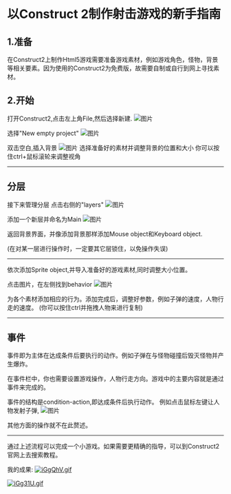 # 以Construct 2制作射击游戏的新手指南



## 1.准备



在Construct2上制作Html5游戏需要准备游戏素材，例如游戏角色，怪物，背景等相关要素。因为使用的Construct2为免费版，故需要自制或自行到网上寻找素材。







## 2.开始

打开Construct2,点击左上角File,然后选择新建.
![图片](http://gamerboom.com/wp-content/uploads/2012/05/file-newfrom-scirra.com_.png)

选择"New empty project"
![图片](https://www.scirra.com/images/articles/newprojdialog65.png)



双击空白,插入背景
![图片](https://www.scirra.com/images/articles/insertobject.png)
选择准备好的素材并调整背景的位置和大小
你可以按住ctrl+鼠标滚轮来调整视角






 ***




## 分层




 接下来管理分层
 点击右侧的"layers"
 ![图片](https://www.scirra.com/images/articles/layerstab.png)

 添加一个新层并命名为Main
 ![图片](https://www.scirra.com/images/articles/layersbar.png)


 返回背景界面，并像添加背景那样添加Mouse object和Keyboard object.

(在对某一层进行操作时，一定要其它层锁住，以免操作失误)

 ***

 依次添加Sprite object,并导入准备好的游戏素材,同时调整大小位置。


 点击图片，在左侧找到behavior
 ![图片](https://www.scirra.com/images/articles/openbehaviors.png)



 为各个素材添加相应的行为。添加完成后，调整好参数，例如子弹的速度，人物行走的速度。
 (你可以按住ctrl并拖拽人物来进行复制)






***






## 事件




事件即为主体在达成条件后要执行的动作。例如子弹在与怪物碰撞后毁灭怪物并产生爆炸。

在事件栏中，你也需要设置游戏操作，人物行走方向。游戏中的主要内容就是通过事件来完成的。

事件的结构是condition-action,即达成条件后执行动作。
例如点击鼠标左键让人物发射子弹,
![图片](https://www.scirra.com/images/articles/spawnbullet2.png)


其他方面的操作就不在此赘述。





*** 





通过上述流程可以完成一个小游戏。如果需要更精确的指导，可以到Construct2官网上去搜索教程。









我的成果:
[![iGgQhV.gif](https://s1.ax1x.com/2018/10/07/iGgQhV.gif)](https://imgchr.com/i/iGgQhV)





[![iGg31U.gif](https://s1.ax1x.com/2018/10/07/iGg31U.gif)](https://imgchr.com/i/iGg31U)






